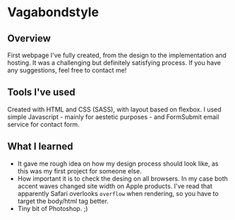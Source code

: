 # Vagabondstyle

## Overview
First webpage I've fully created, from the design to the implementation and hosting. It was a challenging but definitely satisfying process.
If you have any suggestions, feel free to contact me!

## Tools I've used
Created with HTML and CSS (SASS), with layout based on flexbox. I used simple Javascript - mainly for aestetic purposes - and FormSubmit email service for contact form.

## What I learned
- It gave me rough idea on how my design process should look like, as this was my first project for someone else.
- How important it is to check the desing on all browsers. In my case both accent waves changed site width on Apple products. I've read that apparently Safari overlooks `overflow` when rendering, so you have to target the body/html tag better.
- Tiny bit of Photoshop. ;)
